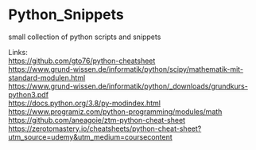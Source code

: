 # Python_Snippets
small collection of python scripts and snippets

Links:  
https://github.com/gto76/python-cheatsheet  
https://www.grund-wissen.de/informatik/python/scipy/mathematik-mit-standard-modulen.html  
https://www.grund-wissen.de/informatik/python/_downloads/grundkurs-python3.pdf  
https://docs.python.org/3.8/py-modindex.html  
https://www.programiz.com/python-programming/modules/math  
https://github.com/aneagoie/ztm-python-cheat-sheet  
https://zerotomastery.io/cheatsheets/python-cheat-sheet?utm_source=udemy&utm_medium=coursecontent  
